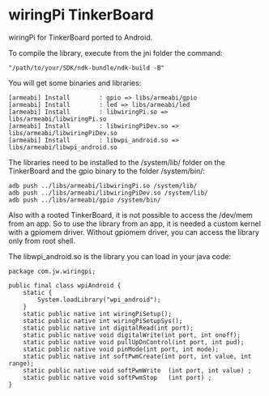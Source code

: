 # wiringPi TinkerBoard
wiringPi for TinkerBoard ported to Android.

To compile the library, execute from the jni folder the command: 
```
"/path/to/your/SDK/ndk-bundle/ndk-build -B"
```
You will get some binaries and libraries:
```
[armeabi] Install        : gpio => libs/armeabi/gpio
[armeabi] Install        : led => libs/armeabi/led
[armeabi] Install        : libwiringPi.so => libs/armeabi/libwiringPi.so
[armeabi] Install        : libwiringPiDev.so => libs/armeabi/libwiringPiDev.so
[armeabi] Install        : libwpi_android.so => libs/armeabi/libwpi_android.so
```
The libraries need to be installed to the /system/lib/ folder on the TinkerBoard and the gpio binary to the folder /system/bin/:
```
adb push ../libs/armeabi/libwiringPi.so /system/lib/
adb push ../libs/armeabi/libwiringPiDev.so /system/lib/
adb push ../libs/armeabi/gpio /system/bin/
```
Also with a rooted TinkerBoard, it is not possible to access the /dev/mem from an app. So to use the library from an app, it is needed a custom kernel with a gpiomem driver. 
Without gpiomem driver, you can access the library only from root shell.

The libwpi_android.so is the library you can load in your java code:
```
package com.jw.wiringpi;

public final class wpiAndroid {
    static {
        System.loadLibrary("wpi_android");
    }
    static public native int wiringPiSetup();
    static public native int wiringPiSetupSys();
    static public native int digitalRead(int port);
    static public native void digitalWrite(int port, int onoff);
    static public native void pullUpDnControl(int port, int pud);
    static public native void pinMode(int port, int mode);
    static public native int softPwmCreate(int port, int value, int range);
    static public native void softPwmWrite  (int port, int value) ;
    static public native void softPwmStop   (int port) ;
}
```

